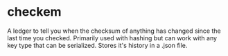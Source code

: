 # checkem

A ledger to tell you when the checksum of anything has changed since the last time you checked. Primarily used with hashing but can work with any key type that can be serialized. Stores it's history in a .json file.
